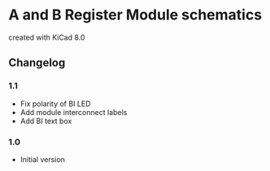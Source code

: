# A and B Register Module schematics

created with KiCad 8.0

## Changelog

### 1.1

* Fix polarity of BI LED
* Add module interconnect labels
* Add BI text box

### 1.0

* Initial version
